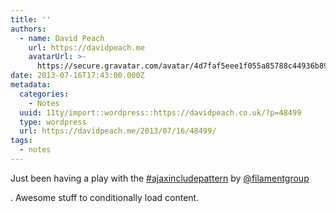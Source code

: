 ```yaml
---
title: ''
authors:
  - name: David Peach
    url: https://davidpeach.me
    avatarUrl: >-
      https://secure.gravatar.com/avatar/4d7faf5eee1f055a85788c44936b8995eaab6dfb004e7854ec747ccb272e91ee?s=96&d=mm&r=g
date: 2013-07-16T17:43:00.000Z
metadata:
  categories:
    - Notes
  uuid: 11ty/import::wordpress::https://davidpeach.co.uk/?p=48499
  type: wordpress
  url: https://davidpeach.me/2013/07/16/48499/
tags:
  - notes
---
```

Just been having a play with the [#ajaxincludepattern](https://twitter.com/search?q=%23ajaxincludepattern) by [@filamentgroup](https://twitter.com/filamentgroup)

. Awesome stuff to conditionally load content.